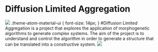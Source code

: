 # Diffusion Limited Aggregation
![](images/Pavilion_2.png)
.theme-atom-material-ui {
  font-size: 14px;
}
#Diffusion Limited Aggregation is a project that explores the application of morphogenetic algorithms to generate complex systems. The aim of the project is to understand and control the algorithm in order to generate a structure that can be translated into a constructive system.
![](images/Pavilion_2.png)
